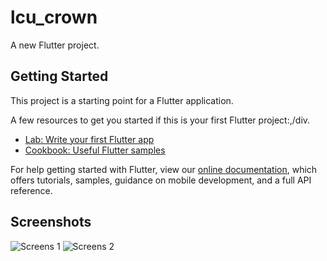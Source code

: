 # lcu_crown

A new Flutter project.

## Getting Started

This project is a starting point for a Flutter application.

A few resources to get you started if this is your first Flutter project:,/div.

- [Lab: Write your first Flutter app](https://flutter.dev/docs/get-started/codelab)
- [Cookbook: Useful Flutter samples](https://flutter.dev/docs/cookbook)

For help getting started with Flutter, view our
[online documentation](https://flutter.dev/docs), which offers tutorials,
samples, guidance on mobile development, and a full API reference.

## Screenshots
![Screens 1](https://user-images.githubusercontent.com/56762634/167130154-69fa7df2-aed2-479b-a996-95228df34608.jpg)
![Screens 2](https://user-images.githubusercontent.com/56762634/167130178-e1265d66-a2c3-45d7-8284-ab0f03c5dfa2.jpg)
